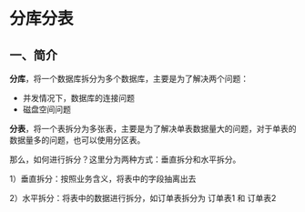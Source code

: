# 分库分表

## 一、简介

**分库**，将一个数据库拆分为多个数据库，主要是为了解决两个问题：

- 并发情况下，数据库的连接问题
- 磁盘空间问题

**分表**，将一个表拆分为多张表，主要是为了解决单表数据量大的问题，对于单表的数据量多的问题，也可以使用分区表。

那么，如何进行拆分？这里分为两种方式：垂直拆分和水平拆分。

1）垂直拆分：按照业务含义，将表中的字段抽离出去

2）水平拆分：将表中的数据进行拆分，如订单表拆分为 订单表1 和 订单表2

